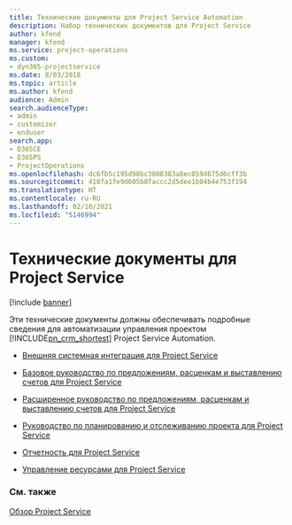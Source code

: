 ```yaml
---
title: Технические документы для Project Service Automation
description: Набор технических документов для Project Service
author: kfend
manager: kfend
ms.service: project-operations
ms.custom:
- dyn365-projectservice
ms.date: 8/03/2018
ms.topic: article
ms.author: kfend
audience: Admin
search.audienceType:
- admin
- customizer
- enduser
search.app:
- D365CE
- D365PS
- ProjectOperations
ms.openlocfilehash: dc6fb5c195d98bc3808383a8ec059d675d6cff3b
ms.sourcegitcommit: 418fa1fe9d605b8faccc2d5dee1b04b4e753f194
ms.translationtype: HT
ms.contentlocale: ru-RU
ms.lasthandoff: 02/10/2021
ms.locfileid: "5146994"
---
```

# <a name="white-papers-for-project-service"></a>Технические документы для Project Service

[!include [banner](../includes/psa-now-project-operations.md)]

Эти технические документы должны обеспечивать подробные сведения для автоматизации управления проектом [!INCLUDE[pn_crm_shortest](../includes/pn-crm-shortest.md)] Project Service Automation.

-   [Внешняя системная интеграция для Project Service](https://go.microsoft.com/fwlink/?LinkId=825445)

-   [Базовое руководство по предложениям, расценкам и выставлению счетов для Project Service](https://go.microsoft.com/fwlink/?LinkId=825241)

-   [Расширенное руководство по предложениям, расценкам и выставлению счетов для Project Service](https://go.microsoft.com/fwlink/?LinkId=825242)

-   [Руководство по планированию и отслеживанию проекта для Project Service](https://go.microsoft.com/fwlink/?LinkId=825243)

-   [Отчетность для Project Service](https://go.microsoft.com/fwlink/?LinkId=825446)

-   [Управление ресурсами для Project Service](https://go.microsoft.com/fwlink/?LinkId=825244)

### <a name="see-also"></a>См. также
 [Обзор Project Service](../psa/overview.md)
